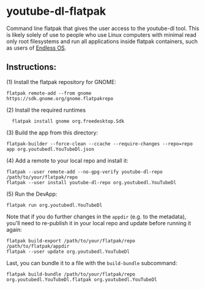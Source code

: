 # youtube-dl-flatpak
Command line flatpak that gives the user access to the youtube-dl tool. This is likely solely of use to people who use Linux computers with minimal read only root filesystems and run all applications inside flatpak containers, such as users of [Endless OS](https://endlessos.com/).

Instructions:
-------------

(1) Install the flatpak repository for GNOME:
```
flatpak remote-add --from gnome https://sdk.gnome.org/gnome.flatpakrepo

```
(2) Install the required runtimes
```
  flatpak install gnome org.freedesktop.Sdk
```
(3) Build the app from this directory:
```
flatpak-builder --force-clean --ccache --require-changes --repo=repo app org.youtubedl.YouTubeDl.json
```
(4) Add a remote to your local repo and install it:
```
flatpak --user remote-add --no-gpg-verify youtube-dl-repo /path/to/your/flatpak/repo
flatpak --user install youtube-dl-repo org.youtubedl.YouTubeDl
```
(5) Run the DevApp:
```
flatpak run org.youtubedl.YouTubeDl
```

Note that if you do further changes in the `appdir` (e.g. to the metadata), you'll need to re-publish it in your local repo and update before running it again:
```
flatpak build-export /path/to/your/flatpak/repo /path/to/flatpak/appdir
flatpak --user update org.youtubedl.YouTubeDl
```

Last, you can bundle it to a file with the `build-bundle` subcommand:
```
flatpak build-bundle /path/to/your/flatpak/repo org.youtubedl.YouTubeDl.flatpak org.youtubedl.YouTubeDl
```
